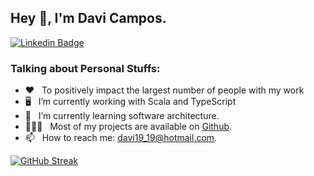 ## Hey 👋, I'm Davi Campos.

[![Linkedin Badge](https://img.shields.io/badge/-LinkedIn-0e76a8?style=for-the-badge&logo=Linkedin&logoColor=white)](https://www.linkedin.com/in/davi-campos-gon%C3%A7alves-212439124/)

### Talking about Personal Stuffs:

- ❤️ &nbsp; To positively impact the largest number of people with my work<br /> 
- 🖥️ &nbsp; I’m currently working with Scala and TypeScript<br /> 
- 🚀 &nbsp; I’m currently learning software architecture.
- 👨🏻‍💻 &nbsp; Most of my projects are available on [Github](https://github.com/davi19).
- 📫 &nbsp; How to reach me: davi19_19@hotmail.com.


[![GitHub Streak](https://streak-stats.demolab.com?user=davi19&theme=catppuccin-mocha&date_format=M%20j%5B%2C%20Y%5D&exclude_days=Sun%2CSat)](https://git.io/streak-stats)

<!--
<code><img height="25" src="https://raw.githubusercontent.com/github/explore/80688e429a7d4ef2fca1e82350fe8e3517d3494d/topics/sass/sass.png" alt="sass"></code>
-->



